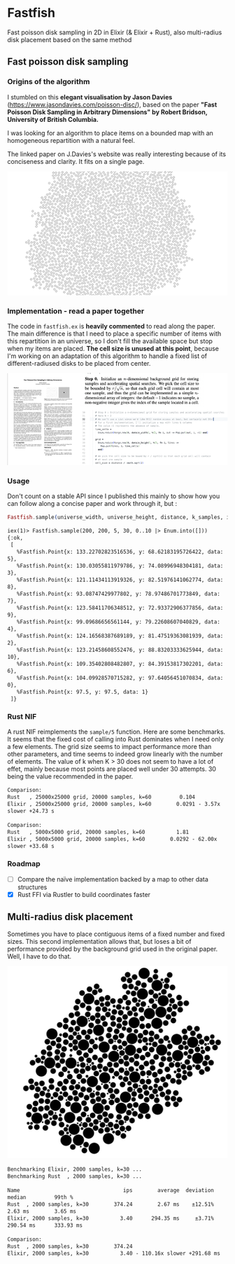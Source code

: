 # Fastfish

Fast poisson disk sampling in 2D in Elixir (& Elixir + Rust), also multi-radius disk placement based on the same method

## Fast poisson disk sampling

### Origins of the algorithm
I stumbled on this **elegant visualisation by Jason Davies** (https://www.jasondavies.com/poisson-disc/), based on the paper **"Fast Poisson Disk Sampling in Arbitrary Dimensions" by Robert Bridson, University of British Columbia.**

I was looking for an algorithm to place items on a bounded map with an homogeneous repartition with a natural feel.

The linked paper on J.Davies's website was really interesting because of its conciseness and clarity. It fits on a single page.

![](pictures/screenshot.jpg)

### Implementation - read a paper together
The code in `fastfish.ex` is **heavily commented** to read along the paper. The main difference is that I need to place a specific number of items with this repartition in an universe, so I don't fill the available space but stop when my items are placed.
**The cell size is unused at this point**, because I'm working on an adaptation of this algorithm to handle a fixed list of different-radiused disks to be placed from center.

![the paper, a paragraph, code implementing it](pictures/image.png)

### Usage

Don't count on a stable API since I published this mainly to show how you can follow along a concise paper and work through it, but :

```elixir
Fastfish.sample(universe_width, universe_height, distance, k_samples, items)
```


```iex
iex(1)> Fastfish.sample(200, 200, 5, 30, 0..10 |> Enum.into([]))
{:ok,
 [
   %Fastfish.Point{x: 133.22702823516536, y: 68.62183195726422, data: 5},
   %Fastfish.Point{x: 130.03055811979786, y: 74.08996948304181, data: 3},
   %Fastfish.Point{x: 121.11434113919326, y: 82.51976141062774, data: 8},
   %Fastfish.Point{x: 93.08747429977802, y: 78.97486701773849, data: 7},
   %Fastfish.Point{x: 123.58411706348512, y: 72.93372906377856, data: 9},
   %Fastfish.Point{x: 99.09686656561144, y: 79.22608607040829, data: 4},
   %Fastfish.Point{x: 124.16568387689189, y: 81.47519363081939, data: 2},
   %Fastfish.Point{x: 123.21458608552476, y: 88.83203333625944, data: 10},
   %Fastfish.Point{x: 109.35402808482807, y: 84.39153817302201, data: 6},
   %Fastfish.Point{x: 104.09928570715282, y: 97.64056451070834, data: 0},
   %Fastfish.Point{x: 97.5, y: 97.5, data: 1}
 ]}
```

### Rust NIF

A rust NIF reimplements the `sample/5` function. Here are some benchmarks.
It seems that the fixed cost of calling into Rust dominates when I need only a few elements.
The grid size seems to impact performance more than other parameters, and time seems to indeed grow linearly with the number of elements.
The value of k when K > 30 does not seem to have a lot of effet, mainly because most points are placed well under 30 attempts.
30 being the value recommended in the paper.

```
Comparison:
Rust   , 25000x25000 grid, 20000 samples, k=60         0.104
Elixir , 25000x25000 grid, 20000 samples, k=60        0.0291 - 3.57x slower +24.73 s

Comparison:
Rust   , 5000x5000 grid, 20000 samples, k=60          1.81
Elixir , 5000x5000 grid, 20000 samples, k=60        0.0292 - 62.00x slower +33.68 s
```

### Roadmap

- [ ] Compare the naïve implementation backed by a map to other data structures
- [x] Rust FFI via Rustler to build coordinates faster

## Multi-radius disk placement

Sometimes you have to place contiguous items of a fixed number and fixed sizes. This second implementation allows that, but loses a bit of performance provided by the background grid used in the original paper. Well, I have to do that.

![](pictures/multiradius.png)

```
Benchmarking Elixir, 2000 samples, k=30 ...
Benchmarking Rust  , 2000 samples, k=30 ...

Name                                 ips        average  deviation         median         99th %
Rust  , 2000 samples, k=30        374.24        2.67 ms    ±12.51%        2.63 ms        3.65 ms
Elixir, 2000 samples, k=30          3.40      294.35 ms     ±3.71%      290.54 ms      333.93 ms

Comparison:
Rust  , 2000 samples, k=30        374.24
Elixir, 2000 samples, k=30          3.40 - 110.16x slower +291.68 ms
```
